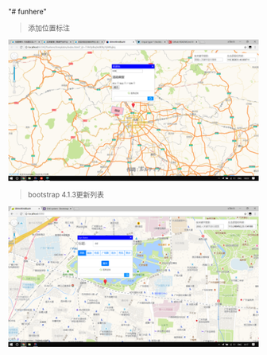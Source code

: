 "# funhere" 

> 添加位置标注

![image](https://raw.githubusercontent.com/s-lion-h/funhere/master/others/image/%E5%B1%8F%E5%B9%95%E6%88%AA%E5%9B%BE(200).png)

> bootstrap 4.1.3更新列表

![image](https://raw.githubusercontent.com/s-lion-h/funhere/master/others/image/%E5%B1%8F%E5%B9%95%E6%88%AA%E5%9B%BE(201).png)
